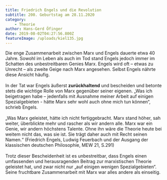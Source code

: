 ```yaml
---
title: Friedrich Engels und die Revolution
subtitle: 200. Geburtstag am 28.11.2020
category: 
    - Theorie
author: Hans-Gerd Öfinger
date: 2019-08-02T04:27:56.800Z
featureImage: /uploads/kiel135.jpg
---
```

Die enge Zusammenarbeit zwischen Marx und Engels dauerte etwa 40 Jahre. Sowohl im Leben als auch im Tod stand Engels jedoch immer im Schatten des unbestreitbaren Genies Marx. Engels wird oft – etwas zu Unrecht – als zweite Geige nach Marx angesehen. Selbst Engels nährte diese Ansicht häufig.\
\
In der Tat war Engels äußerst **zurückhaltend** und bescheiden und betonte stets die wichtige Rolle von Marx gegenüber seiner eigenen. „Was ich beigetragen habe – jedenfalls mit Ausnahme meiner Arbeit auf einigen Spezialgebieten - hätte Marx sehr wohl auch ohne mich tun können“, schrieb Engels.\
\
„Was Marx geleistet, hätte ich nicht fertiggebracht. Marx stand höher, sah weiter, überblickte mehr und rascher als wir andern alle. Marx war ein Genie, wir andern höchstens Talente. Ohne ihn wäre die Theorie heute bei weitem nicht das, was sie ist. Sie trägt daher auch mit Recht seinen Namen.“ (Friedrich Engels, Ludwig Feuerbach und der Ausgang der klassischen deutschen Philosophie, MEW 21, S.291)\
\
Trotz dieser Bescheidenheit ist es unbestreitbar, dass Engels einen umfassenden und herausragenden Beitrag zur marxistischen Theorie geleistet hat, und zwar nicht nur „auf einigen wenigen Spezialgebieten“. Seine fruchtbare Zusammenarbeit mit Marx war alles andere als einseitig.